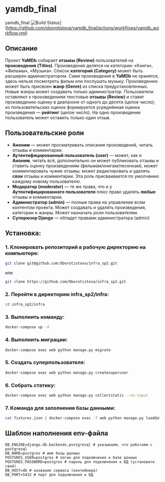 # yamdb_final
yamdb_final
![Build Status](https://github.com/oborotistova/yamdb_final/workflows/Run%20tests/badge.svg)](https://github.com/oborotistova/yamdb_final/actions/workflows/yamdb_workflow.yml)
## Описание


Проект **YaMDb** собирает **отзывы (Review)** пользователей на **произведения (Titles)**. Произведения делятся на категории: «Книги», «Фильмы», «Музыка». Список **категорий (Category)** может быть расширен администратором.
Сами произведения в **YaMDb** не хранятся, здесь нельзя посмотреть фильм или послушать музыку.
Произведению может быть присвоен **жанр (Genre)** из списка предустановленных. Новые жанры может создавать только администратор.
Пользователи оставляют к произведениям текстовые **отзывы (Review)** и ставят произведению оценку в диапазоне от одного до десяти (целое число); из пользовательских оценок формируется усреднённая оценка произведения — **рейтинг** (целое число). На одно произведение пользователь может оставить только один отзыв.


## Пользовательские роли

- **Аноним** — может просматривать описания произведений, читать отзывы и комментарии.
- **Аутентифицированный пользователь (user)** — может, как и **Аноним**, читать всё, дополнительно он может публиковать отзывы и ставить оценку произведениям (фильмам/книгам/песенкам), может комментировать чужие отзывы; может редактировать и удалять **свои** отзывы и комментарии. Эта роль присваивается по умолчанию каждому новому пользователю.
- **Модератор (moderator)** — те же права, что и у **Аутентифицированного пользователя** плюс право удалять **любые** отзывы и комментарии.
- **Администратор (admin)** — полные права на управление всем контентом проекта. Может создавать и удалять произведения, категории и жанры. Может назначать роли пользователям.
- **Суперюзер Django** — обладет правами администратора (admin)


## Установка:

### 1. Клонировать репозиторий в рабочую директорию на компьютере:

```bash
git clone git@github.com:Oborotistova/infra_sp2.git
```
или

```bash
git clone https://github.com/Oborotistova/infra_sp2.git
```

### 2. Перейти в директорию infra_sp2/infra:

```bash
cd infra_sp2/infra
```
### 3. Выполнить команду:
```bash
docker-compose up -d
```

### 4. Выполнить миграции:
```bash
docker-compose exec web python manage.py migrate
```

### 5. Создать суперпользователя:
```bash
docker-compose exec web python manage.py createsuperuser
```

### 6. Собрать статику:
```bash
docker-compose exec web python manage.py collectstatic --no-input
```

### 7. Kомандa для заполнения базы данными:
```bash
cat fixtures.json | docker-compose exec -T web python manage.py loaddata --format=json -
```

## Шаблон наполнения env-файла
```
DB_ENGINE=django.db.backends.postgresql # указываем, что работаем с postgresql
DB_NAME=postgres # имя базы данных
POSTGRES_USER=postgres # логин для подключения к базе данных
POSTGRES_PASSWORD=postgres # пароль для подключения к БД (установите свой)
DB_HOST=db # название сервиса (контейнера)
DB_PORT=5432 # порт для подключения к БД
```